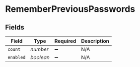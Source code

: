 # RememberPreviousPasswords


## Fields

| Field              | Type               | Required           | Description        |
| ------------------ | ------------------ | ------------------ | ------------------ |
| `count`            | *number*           | :heavy_minus_sign: | N/A                |
| `enabled`          | *boolean*          | :heavy_minus_sign: | N/A                |